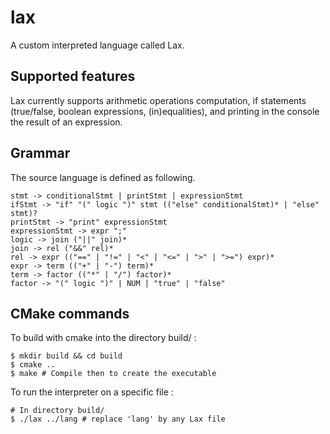 # lax
A custom interpreted language called Lax.

## Supported features
Lax currently supports arithmetic operations computation, if statements (true/false, boolean expressions, (in)equalities), and printing in the console the result of an expression.

## Grammar
The source language is defined as following.
```
stmt -> conditionalStmt | printStmt | expressionStmt
ifStmt -> "if" "(" logic ")" stmt (("else" conditionalStmt)* | "else" stmt)?
printStmt -> "print" expressionStmt
expressionStmt -> expr ";"
logic -> join ("||" join)*
join -> rel ("&&" rel)*
rel -> expr (("==" | "!=" | "<" | "<=" | ">" | ">=") expr)*
expr -> term (("+" | "-") term)*
term -> factor (("*" | "/") factor)*
factor -> "(" logic ")" | NUM | "true" | "false"
```
## CMake commands
To build with cmake into the directory build/ :
```
$ mkdir build && cd build
$ cmake ..
$ make # Compile then to create the executable
```

To run the interpreter on a specific file :
```
# In directory build/
$ ./lax ../lang # replace 'lang' by any Lax file
```
